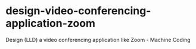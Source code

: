 # design-video-conferencing-application-zoom
Design (LLD) a video conferencing application like Zoom - Machine Coding
